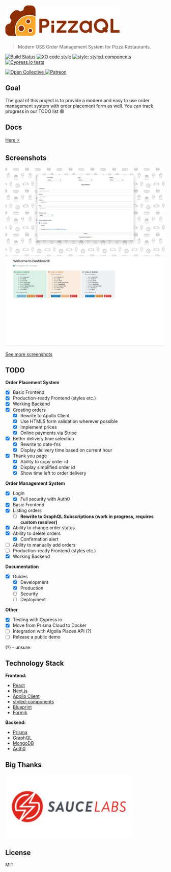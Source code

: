 # [![PizzaQL](media/logo/horizontal-scaled.png)](https://github.com/pizzaql/pizzaql)

> Modern OSS Order Management System for Pizza Restaurants.

[![Build Status](https://travis-ci.org/pizzaql/pizzaql.svg?branch=master)](https://travis-ci.org/pizzaql/pizzaql)
[![XO code style](https://img.shields.io/badge/code_style-XO-5ed9c7.svg)](https://github.com/xojs/xo)
[![style: styled-components](https://img.shields.io/badge/style-%F0%9F%92%85%20styled--components-orange.svg?colorB=daa357&colorA=db748e)](https://github.com/styled-components/styled-components)
[![Cypress.io tests](https://img.shields.io/badge/cypress.io-tests-green.svg)](https://cypress.io)

<p align="left">
  <a href="https://opencollective.com/pizzaql" target="_blank">
    <img src="https://cdn-std.dprcdn.net/files/acc_649651/Q5nVhT" height="80" alt="Open Collective">
  </a>
  <a href="https://www.patreon.com/akepinski" target="_blank">
    <img src="https://cdn-std.dprcdn.net/files/acc_649651/plrSCT" height="80" alt="Patreon">
  </a>
</p>

## Goal

The goal of this project is to provide a modern and easy to use order management system with order placement form as well. You can track progress in our TODO list :smile: 

## Docs

[Here :zap:](https://docs.pizzaql.tech/)

## Screenshots

![Order Placement Form](media/screenshots/form.png)
![Dashboard)](media/screenshots/dashboard.png)

[See more screenshots](https://github.com/pizzaql/pizzaql/tree/master/media/screenshots)

## TODO

**Order Placement System**
* [x]  Basic Frontend
  * [x] Production-ready Frontend (styles etc.)
* [x]  Working Backend
  * [x] Creating orders
    * [x] Rewrite to Apollo Client
    * [x] Use HTML5 form validation wherever possible
    * [x] Implement prices
    * [x] Online payments via Stripe
* [x] Better delivery time selection
    * [x] Rewrite to date-fns
    * [x] Display delivery time based on current hour
* [x] Thank you page
    * [x] Ability to copy order id
    * [x] Display simplified order id
    * [x] Show time left to order delivery

**Order Management System**

* [x] Login
  * [x] Full security with Auth0
* [x]  Basic Frontend
  * [x] Listing orders
    * [ ] **Rewrite to GraphQL Subscriptions (work in progress, requires custom resolver)**
  * [x] Ability to change order status
  * [x] Ability to delete orders
    * [x] Confirmation alert
  * [ ] Ability to manually add orders
  * [ ] Production-ready Frontend (styles etc.)
* [x]  Working Backend

**Documentation**

* [x] Guides
  * [x] Development
  * [x] Production
  * [ ] Security
  * [ ] Deployment

**Other**

* [x] Testing with Cypress.io
* [x] Move from Prisma Cloud to Docker
* [ ] Integration with Algolia Places API (?)
* [ ] Release a public demo

(?) - unsure.

## Technology Stack

**Frontend:**

- [React](https://reactjs.org/)
- [Next.js](https://nextjs.org/)
- [Apollo Client](https://github.com/apollographql/apollo-client)
- [styled-components](https://www.styled-components.com/)
- [Blueprint](https://blueprintjs.com/)
- [Formik](https://jaredpalmer.com/formik/)

**Backend:**

- [Prisma](https://www.prisma.io/)
- [GraphQL](https://graphql.org/)
- [MongoDB](https://www.mongodb.com/)
- [Auth0](https://auth0.com/)

## Big Thanks

<p align="left">
  <a href="https://saucelabs.com" target="_blank">
    <img src="media/sponsors/saucelabs-logo.svg" width="400" alt="Sauce Labs">
  </a>
</p>

## License

MIT
